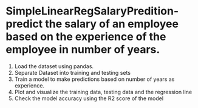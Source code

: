 # SimpleLinearRegSalaryPredition-predict the salary of an employee based on the experience of the employee in number of years.
1.	Load the dataset using pandas.
2.	Separate Dataset into training and testing sets
3.	Train a model to make predictions based on number of years as experience.
4.	Plot and visualize the training data, testing data and the regression line
5.	Check the model accuracy using the R2 score of the model

